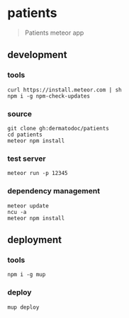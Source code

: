 # patients

> Patients meteor app

## development

### tools

    curl https://install.meteor.com | sh
    npm i -g npm-check-updates
    
### source

    git clone gh:dermatodoc/patients
    cd patients
    meteor npm install
    
### test server
    
    meteor run -p 12345

### dependency management

    meteor update
    ncu -a
    meteor npm install
    
## deployment

### tools

    npm i -g mup
    
### deploy

    mup deploy

